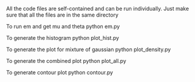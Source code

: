 
All the code files are self-contained and can be run individually. Just make sure that all the files are in the same directory

To run em and get mu and theta
python em.py

To generate the histogram
python plot_hist.py

To generate the plot for mixture of gaussian
python plot_density.py

To generate the combined plot
python plot_all.py

To generate contour plot
python contour.py
